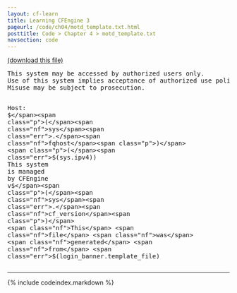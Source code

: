 ```yaml
---
layout: cf-learn
title: Learning CFEngine 3
pageurl: /code/ch04/motd_template.txt.html
posttitle: Code > Chapter 4 > motd_template.txt
navsection: code
---
```


[(download this file)](https://raw.github.com/zzamboni/cf-learn.info/master/src/ch04/motd_template.txt)

<div class="highlight"><pre><span class="nf">This</span> <span class="nf">system</span> <span class="nf">may</span> <span class="nf">be</span> <span class="nf">accessed</span> <span class="nf">by</span> <span class="nf">authorized</span> <span class="nf">users</span> <span class="nf">only</span><span class="err">.</span>
<span class="nf">Use</span> <span class="nf">of</span> <span class="nf">this</span> <span class="nf">system</span> <span class="nf">implies</span> <span class="nf">acceptance</span> <span class="nf">of</span> <span class="nf">authorized</span> <span class="nf">use</span> <span class="nf">policies</span><span class="err">.</span>
<span class="nf">Misuse</span> <span class="nf">may</span> <span class="nf">be</span> <span class="nf">subject</span> <span class="nf">to</span> <span class="nf">prosecution</span><span class="err">.</span>

<span class="kd">Host</span><span class="p">:</span> <span class="err">$</span><span class="p">(</span><span class="nf">sys</span><span class="err">.</span><span class="nf">fqhost</span><span class="p">)</span> <span class="p">(</span><span class="err">$</span><span class="p">(</span><span class="nf">sys</span><span class="err">.</span><span class="nf">ipv4</span><span class="p">))</span>
<span class="nf">This</span> <span class="nf">system</span> <span class="nf">is</span> <span class="nf">managed</span> <span class="nf">by</span> <span class="nf">CFEngine</span> <span class="nf">v</span><span class="err">$</span><span class="p">(</span><span class="nf">sys</span><span class="err">.</span><span class="nf">cf_version</span><span class="p">)</span>
<span class="nf">This</span> <span class="nf">file</span> <span class="nf">was</span> <span class="nf">generated</span> <span class="nf">from</span> <span class="err">$</span><span class="p">(</span><span class="nf">login_banner</span><span class="err">.</span><span class="nf">template_file</span><span class="p">)</span>
</pre></div>


----

{% include codeindex.markdown %}
